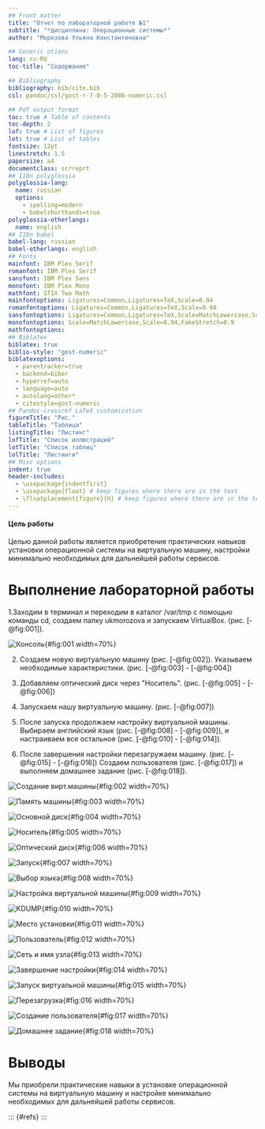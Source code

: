 ```yaml
---
## Front matter
title: "Отчет по лабораторной работе №1"
subtitle: "*дисциплина: Операционные системы*"
author: "Морозова Ульяна Константиновна"

## Generic otions
lang: ru-RU
toc-title: "Содержание"

## Bibliography
bibliography: bib/cite.bib
csl: pandoc/csl/gost-r-7-0-5-2008-numeric.csl

## Pdf output format
toc: true # Table of contents
toc-depth: 2
lof: true # List of figures
lot: true # List of tables
fontsize: 12pt
linestretch: 1.5
papersize: a4
documentclass: scrreprt
## I18n polyglossia
polyglossia-lang:
  name: russian
  options:
	- spelling=modern
	- babelshorthands=true
polyglossia-otherlangs:
  name: english
## I18n babel
babel-lang: russian
babel-otherlangs: english
## Fonts
mainfont: IBM Plex Serif
romanfont: IBM Plex Serif
sansfont: IBM Plex Sans
monofont: IBM Plex Mono
mathfont: STIX Two Math
mainfontoptions: Ligatures=Common,Ligatures=TeX,Scale=0.94
romanfontoptions: Ligatures=Common,Ligatures=TeX,Scale=0.94
sansfontoptions: Ligatures=Common,Ligatures=TeX,Scale=MatchLowercase,Scale=0.94
monofontoptions: Scale=MatchLowercase,Scale=0.94,FakeStretch=0.9
mathfontoptions:
## Biblatex
biblatex: true
biblio-style: "gost-numeric"
biblatexoptions:
  - parentracker=true
  - backend=biber
  - hyperref=auto
  - language=auto
  - autolang=other*
  - citestyle=gost-numeric
## Pandoc-crossref LaTeX customization
figureTitle: "Рис."
tableTitle: "Таблица"
listingTitle: "Листинг"
lofTitle: "Список иллюстраций"
lotTitle: "Список таблиц"
lolTitle: "Листинги"
## Misc options
indent: true
header-includes:
  - \usepackage{indentfirst}
  - \usepackage{float} # keep figures where there are in the text
  - \floatplacement{figure}{H} # keep figures where there are in the text
---
```


#### **Цель работы**

Целью данной работы является приобретение практических навыков установки операционной системы на виртуальную машину, настройки минимально необходимых для дальнейшей работы сервисов.


# Выполнение лабораторной работы

1.Заходим в терминал и переходим в каталог /var/tmp с помощью команды cd, создаем папку ukmorozova и запускаем VirtualBox. (рис. [-@fig:001]).

![Консоль](image/1.png){#fig:001 width=70%}

2. Создаем новую виртуальную машину (рис. [-@fig:002]). Указываем необходимые характеристики. (рис. [-@fig:003] - [-@fig:004])

3. Добавляем оптический диск через "Носитель". (рис. [-@fig:005] - [-@fig:006])

4. Запускаем нашу виртуальную машину. (рис. [-@fig:007])

5. После запуска продолжаем настройку виртуальной машины. Выбираем английский язык (рис. [-@fig:008] - [-@fig:009]), и настраиваем все остальное (рис. [-@fig:010] - [-@fig:014]).

6. После завершения настройки перезагружаем машину. (рис. [-@fig:015] - [-@fig:016]) Создаем пользователя (рис. [-@fig:017]) и выполняем домашнее задание  (рис. [-@fig:018]).


![Создание вирт.машины](image/2.png){#fig:002 width=70%}

![Память машины](image/3.png){#fig:003 width=70%}

![Основной диск](image/4.png){#fig:004 width=70%}

![Носитель](image/5.png){#fig:005 width=70%}

![Оптический диск](image/6.png){#fig:006 width=70%}

![Запуск](image/7.png){#fig:007 width=70%}

![Выбор языка](image/8.png){#fig:008 width=70%}

![Настройка виртуальной машины](image/9.png){#fig:009 width=70%}

![KDUMP](image/10.png){#fig:010 width=70%}

![Место установки](image/11.png){#fig:011 width=70%}

![Пользователь](image/12.png){#fig:012 width=70%}

![Сеть и имя узла](image/13.png){#fig:013 width=70%}

![Завершение настройки](image/14.png){#fig:014 width=70%}

![Запуск виртуальной машины](image/15.png){#fig:015 width=70%}

![Перезагрузка](image/16.png){#fig:016 width=70%}

![Создание пользователя](image/17.png){#fig:017 width=70%}

![Домашнее задание](image/18.png){#fig:018 width=70%}


# Выводы

Мы приобрели практические навыки в установке операционной системы на виртуальную машину и настройке минимально необходимых для дальнейшей работы сервисов.



::: {#refs}
:::
